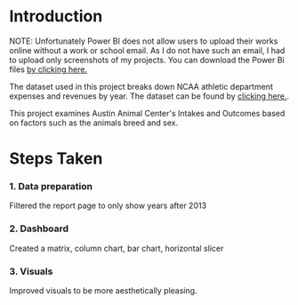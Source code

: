 # Introduction

NOTE: Unfortunately Power BI does not allow users to upload their works online without a work or school email. As I do not have such an email, I had to upload only screenshots of my projects.
You can download the Power Bi files [by clicking here.](https://github.com/stlgithub/dataportfolio/blob/main/powerbi_files/Project2.pbix)

The dataset used in this project breaks down NCAA athletic department expenses and revenues by year.
The dataset can be found by [clicking here.](https://data.world/jbaucke/2021-w1-power-bi-wow-ncaa-financials).

This project examines Austin Animal Center's Intakes and Outcomes based on factors such as the animals breed and sex.

# Steps Taken

### 1. Data preparation

Filtered the report page to only show years after 2013

### 2. Dashboard

Created a matrix, column chart, bar chart, horizontal slicer

### 3. Visuals

Improved visuals to be more aesthetically pleasing.
